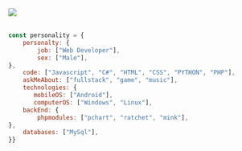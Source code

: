 
<a href="https://discord.com/users/1023631759998455918">
    <img src="https://lanyard.cnrad.dev/api/1023631759998455918?hideDiscrim=false&hideStatus=false&hideTimestamp=false">
  </a>
  <br> <br> 



```javascript
const personality = {
    personalty: {
        job: ["Web Developer"],
        sex: ["Male"],
},               
    code: ["Javascript", "C#", "HTML", "CSS", "PYTHON", "PHP"],
    askMeAbout: ["fullstack", "game", "music"],
    technologies: {
       mobileOS: ["Android"],
       computerOS: ["Windows", "Linux"],
    backEnd: {
        phpmodules: ["pchart", "ratchet", "mink"],
},
    databases: ["MySql"],
}}
```

